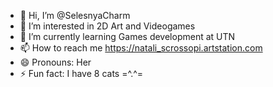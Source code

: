 - 👋 Hi, I’m @SelesnyaCharm
- 👀 I’m interested in 2D Art and Videogames
- 🌱 I’m currently learning Games development at UTN
- 📫 How to reach me https://natali_scrossopi.artstation.com
- 😄 Pronouns: Her
- ⚡ Fun fact: I have 8 cats =^.^=

<!---
SelesnyaCharm/SelesnyaCharm is a ✨ special ✨ repository because its `README.md` (this file) appears on your GitHub profile.
You can click the Preview link to take a look at your changes.
--->
